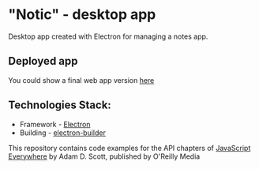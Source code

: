 # "Notic" - desktop app
Desktop app created with Electron for managing a notes app.

## Deployed app
You could show a final web app version [here](https://notic.netlify.app/)

## Technologies Stack:
- Framework - [Electron](https://www.electronjs.org/)
- Building - [electron-builder](https://www.electron.build/)

This repository contains code examples for the API chapters of [JavaScript Everywhere](https://www.jseverywhere.io/) by Adam D. Scott, published by O'Reilly Media